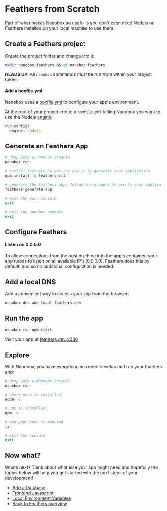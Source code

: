 # Feathers from Scratch
Part of what makes Nanobox so useful is you don't even need Nodejs or Feathers installed on your local machine to use them.

## Create a Feathers project
Create the project folder and change into it:

```bash
mkdir nanobox-feathers && cd nanobox-feathers
```

**HEADS UP**: All `nanobox` commands *must* be run from within your project folder.

#### Add a boxfile.yml
Nanobox uses a <a href="https://docs.nanobox.io/boxfile/" target="\_blank">boxfile.yml</a> to configure your app's environment.

At the root of your project create a `boxfile.yml` telling Nanobox you want to use the Nodejs <a href="https://docs.nanobox.io/engines/" target="\_blank">engine</a>:

```yaml
run.config:
  engine: nodejs
```

## Generate an Feathers App

```bash
# drop into a nanobox console
nanobox run

# install feathers so you can use it to generate your application
npm install -g feathers-cli

# generate the feathers app; follow the prompts to create your application
feathers generate app

# exit the yarn console
exit

# exit the nanobox console
exit
```

## Configure Feathers

#### Listen on 0.0.0.0
To allow connections from the host machine into the app's container, your app needs to listen on all available IP's (0.0.0.0). Feathers does this by default, and so no additional configuration is needed.

## Add a local DNS
Add a convenient way to access your app from the browser:

```bash
nanobox dns add local feathers.dev
```

## Run the app

```bash
nanobox run npm start
```

Visit your app at <a href="http://feathers.dev:3030" target="\_blank">feathers.dev:3030</a>

## Explore
With Nanobox, you have everything you need develop and run your feathers app:

```bash
# drop into a Nanobox console
nanobox run

# where node is installed,
node -v

# npm is installed,
npm -v

# and your code is mounted
ls

# exit the console
exit
```

## Now what?
Whats next? Think about what else your app might need and hopefully the topics below will help you get started with the next steps of your development!

* [Add a Database](/nodejs/feathers/add-a-database)
* [Frontend Javascript](/nodejs/feathers/frontend-javascript)
* [Local Environment Variables](/nodejs/feathers/local-evars)
* [Back to Feathers overview](/nodejs/feathers)

